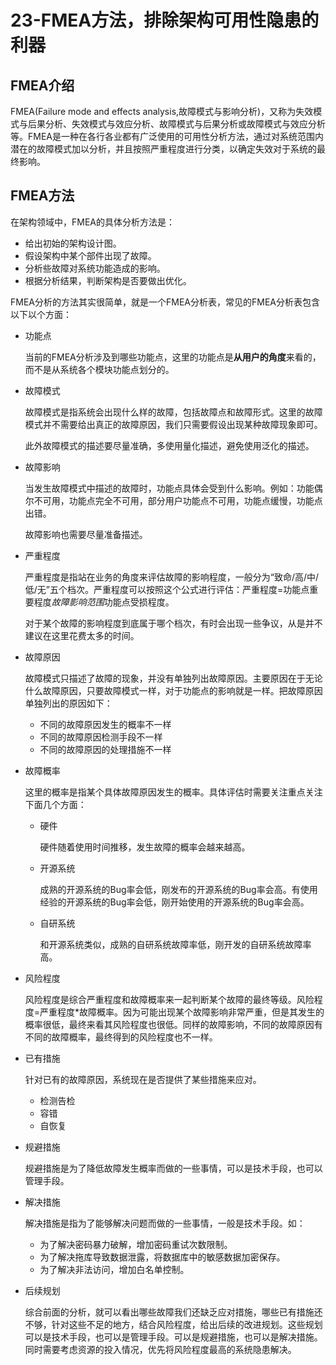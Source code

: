 # 23-FMEA方法，排除架构可用性隐患的利器

## FMEA介绍

FMEA(Failure mode and effects analysis,故障模式与影响分析)，又称为失效模式与后果分析、失效模式与效应分析、故障模式与后果分析或故障模式与效应分析等。FMEA是一种在各行各业都有广泛使用的可用性分析方法，通过对系统范围内潜在的故障模式加以分析，并且按照严重程度进行分类，以确定失效对于系统的最终影响。

## FMEA方法

在架构领域中，FMEA的具体分析方法是：

- 给出初始的架构设计图。
- 假设架构中某个部件出现了故障。
- 分析些故障对系统功能造成的影响。
- 根据分析结果，判断架构是否要做出优化。

FMEA分析的方法其实很简单，就是一个FMEA分析表，常见的FMEA分析表包含以下以个方面：
- 功能点

    当前的FMEA分析涉及到哪些功能点，这里的功能点是**从用户的角度**来看的，而不是从系统各个模块功能点划分的。

- 故障模式

    故障模式是指系统会出现什么样的故障，包括故障点和故障形式。这里的故障模式并不需要给出真正的故障原因，我们只需要假设出现某种故障现象即可。

    此外故障模式的描述要尽量准确，多使用量化描述，避免使用泛化的描述。

- 故障影响

    当发生故障模式中描述的故障时，功能点具体会受到什么影响。例如：功能偶尔不可用，功能点完全不可用，部分用户功能点不可用，功能点缓慢，功能点出错。

    故障影响也需要尽量准备描述。

- 严重程度

    严重程度是指站在业务的角度来评估故障的影响程度，一般分为“致命/高/中/低/无”五个档次。严重程度可以按照这个公式进行评估：严重程度=功能点重要程度*故障影响范围*功能点受损程度。

    对于某个故障的影响程度到底属于哪个档次，有时会出现一些争议，从是并不建议在这里花费太多的时间。

- 故障原因

    故障模式只描述了故障的现象，并没有单独列出故障原因。主要原因在于无论什么故障原因，只要故障模式一样，对于功能点的影响就是一样。把故障原因单独列出的原因如下：
   
   - 不同的故障原因发生的概率不一样
   - 不同的故障原因检测手段不一样
   - 不同的故障原因的处理措施不一样

- 故障概率
    
    这里的概率是指某个具体故障原因发生的概率。具体评估时需要关注重点关注下面几个方面：
    
    - 硬件

        硬件随着使用时间推移，发生故障的概率会越来越高。

    - 开源系统

        成熟的开源系统的Bug率会低，刚发布的开源系统的Bug率会高。有使用经验的开源系统的Bug率会低，刚开始使用的开源系统的Bug率会高。

    - 自研系统

        和开源系统类似，成熟的自研系统故障率低，刚开发的自研系统故障率高。

- 风险程度

    风险程度是综合严重程度和故障概率来一起判断某个故障的最终等级。风险程度=严重程度*故障概率。因为可能出现某个故障影响非常严重，但是其发生的概率很低，最终来看其风险程度也很低。同样的故障影响，不同的故障原因有不同的故障概率，最终得到的风险程度也不一样。

- 已有措施

    针对已有的故障原因，系统现在是否提供了某些措施来应对。

    - 检测告检
    - 容错
    - 自恢复

- 规避措施
    
    规避措施是为了降低故障发生概率而做的一些事情，可以是技术手段，也可以管理手段。

- 解决措施

    解决措施是指为了能够解决问题而做的一些事情，一般是技术手段。如：

    - 为了解决密码暴力破解，增加密码重试次数限制。
    - 为了解决拖库导致数据泄露，将数据库中的敏感数据加密保存。
    - 为了解决非法访问，增加白名单控制。

- 后续规划

    综合前面的分析，就可以看出哪些故障我们还缺乏应对措施，哪些已有措施还不够，针对这些不足的地方，结合风险程度，给出后续的改进规划。这些规划可以是技术手段，也可以是管理手段。可以是规避措施，也可以是解决措施。同时需要考虑资源的投入情况，优先将风险程度最高的系统隐患解决。

